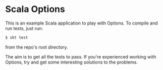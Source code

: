 # Scala Options

This is an example Scala application to play with Options. To compile and run tests, just run:
```sh
$ sbt test
```
from the repo's root directory.
  
The aim is to get all the tests to pass. If you're experienced working with Options, try and get some interesting solutions to the problems.